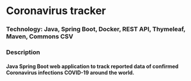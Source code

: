 # Coronavirus tracker

### Technology: Java, Spring Boot, Docker, REST API, Thymeleaf, Maven, Commons CSV

### Description

#### Java Spring Boot web application to track reported data of confirmed Coronavirus infections COVID-19 around the world. 
